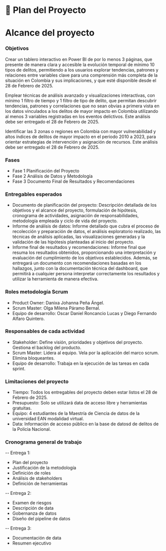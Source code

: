 # 📌 Plan del Proyecto
 
# Alcance del proyecto

### Objetivos
Crear un tablero interactivo en Power BI de por lo menos 3 páginas, que presente de manera clara y accesible la evolución temporal de mínimo 10 tipos de delitos, permitiendo a los usuarios explorar tendencias, patrones y relaciones entre variables clave para una comprensión más completa de la situación en Colombia y sus implicaciones, y que esté disponible desde el 28 de Febrero de 2025.

Emplear técnicas de análisis avanzado y visualizaciones interactivas, con mínimo 1 filtro de tiempo y 1 filtro de tipo de delito, que permitan descubrir tendencias, patrones y correlaciones que no sean obvias a primera vista en los datos vinculados a los delitos de mayor impacto en Colombia utilizando al menos 3 variables registradas en los eventos delictivos. Este análisis debe ser entregado el 28 de Febrero de 2025.

Identificar las 3 zonas o regiones en Colombia con mayor vulnerabilidad y altos índices de delitos de mayor impacto en el periodo 2010 a 2023, para orientar estrategias de intervención y asignación de recursos. Este análisis debe ser entregado el 28 de Febrero de 2025.

### Fases
- Fase 1 Planificación del Proyecto
- Fase 2 Análisis de Datos y Metodología
- Fase 3 Documento Final de Resultados y Recomendaciones

### Entregables esperados
- Documento de planificación del proyecto: Descripción detallada de los objetivos y el alcance del proyecto, formulación de hipótesis, cronograma de actividades, asignación de responsabilidades, metodología empleada y ciclo de vida del proyecto.
- Informe de análisis de datos: Informe detallado que cubra el proceso de recolección y preparación de datos, el análisis exploratorio realizado, las técnicas de análisis aplicadas, las visualizaciones generadas y la validación de las hipótesis planteadas al inicio del proyecto.
- Informe final de resultados y recomendaciones: Informe final que resuma los resultados obtenidos, proporcionando una interpretación y evaluación del cumplimiento de los objetivos establecidos. Además, se entregará un documento con recomendaciones basadas en los hallazgos, junto con la documentación técnica del dashboard, que permitirá a cualquier persona interpretar correctamente los resultados y utilizar la herramienta de manera efectiva.

### Roles metodología Scrum
- Product Owner: Danixa Johanna Peña Ángel.
- Scrum Master: Olga Milena Páramo Bernal.
- Equipo de desarrollo: Oscar Daniel Roncancio Lucas y Diego Fernando Alfaro Quintero.

### Responsables de cada actividad
- Stakeholder: Define visión, prioridades y objetivos del proyecto. Gestiona el backlog del producto.
- Scrum Master: Lidera al equipo. Vela por la aplicación del marco scrum. Elimina bloqueantes.
- Equipo de desarrollo: Trabaja en la ejecución de las tareas en cada sprint.

### Limitaciones del proyecto
- Tiempo: Todos los entregables del proyecto deben estar listos el 28 de Febrero de 2025.
- Presupuesto: Solo se utilizará data de acceso libre y herramientas gratuitas.
- Equipo: 4 estudiantes de la Maestría de Ciencia de datos de la universidad EAN modalidad virtual.
- Data: Información de acceso público en la base de datosd de delitos de la Policia Nacional.

### Cronograma general de trabajo
-- Entrega 1: 
* Plan del proyecto
* Justificación de la metodología
* Definición de roles
* Análisis de stakeholders
* Definición de herramientas

-- Entrega 2:
* Examen de riesgos
* Descripción de data
* Gobernanza de datos
* Diseño del pipeline de datos

-- Entrega 3: 
* Documentación de data
* Resumen ejecutivo